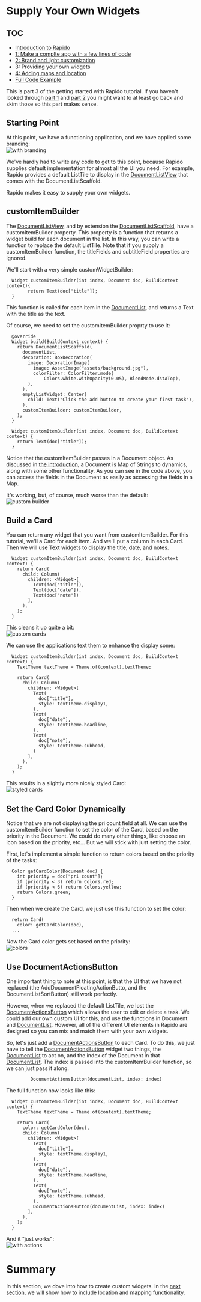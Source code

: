 # Supply Your Own Widgets
## TOC
 * [Introduction to Rapido](./introduction.md)
 * [1: Make a complte app with a few lines of code](./flutter_app_in_few_lines.md)
 * [2: Brand and light customization](./customize_flutter_app.md)
 * 3: Providing your own widgets
 * [4: Adding maps and location](./flutter_maps_and_location.md)
 * [Full Code Example](./main.md)

This is part 3 of the getting started with Rapido tutorial. If you haven't looked through [part 1](flutter_app_in_few_lines.md) and [part 2](customize_flutter_app.md) you might want to at least go back and skim those so this part makes sense.

## Starting Point
At this point, we have a functioning application, and we have applied some branding:  
![with branding](../assets/start-with-branding.png)

We've hardly had to write any code to get to this point, because Rapido supplies default implementation for almost all the UI you need. For example, Rapido provides a default ListTile to display in the [DocumentListView](https://pub.dartlang.org/documentation/rapido/latest/documents/DocumentListView-class.html) that comes with the DocumentListScaffold.

Rapido makes it easy to supply your own widgets.

## customItemBuilder
The [DocumentListView](https://pub.dartlang.org/documentation/rapido/latest/documents/DocumentListView-class.html), and by extension the [DocumentListScaffold](https://pub.dartlang.org/documentation/rapido/latest/documents/DocumentListScaffold-class.html), have a customItemBuilder property. This property is a function that returns a widget build for each document in the list. In this way, you can write a function to replace the default ListTile. Note that if you supply a customItemBuilder function, the titleFields and subtitleField properties are ignored.

We'll start with a very simple customWidgetBuilder:  
```
  Widget customItemBuilder(int index, Document doc, BuildContext context){
        return Text(doc["title"]);
  }
  ```
This function is called for each item in the [DocumentList](https://pub.dartlang.org/documentation/rapido/latest/documents/DocumentList-class.html), and returns a Text with the title as the text.

Of course, we need to set the customItemBuilder proprty to use it:
```
  @override
  Widget build(BuildContext context) {
    return DocumentListScaffold(
      documentList,
      decoration: BoxDecoration(
        image: DecorationImage(
          image: AssetImage("assets/background.jpg"),
          colorFilter: ColorFilter.mode(
              Colors.white.withOpacity(0.05), BlendMode.dstATop),
        ),
      ),
      emptyListWidget: Center(
        child: Text("Click the add button to create your first task"),
      ),
      customItemBuilder: customItemBuilder,
    );
  }

  Widget customItemBuilder(int index, Document doc, BuildContext context) {
    return Text(doc["title"]);
  }
  ```
Notice that the customItemBuilder passes in a Document object. As discussed in [the introduction](introduction.md), a Document is Map of Strings to dynamics, along with some other functionality. As you can see in the code above, you can access the fields in the Document as easily as accessing the fields in a Map.

It's working, but, of course, much worse than the default:  
![custom builder](../assets/custom-builder-1.png)

## Build a Card
You can return any widget that you want from customItemBuilder. For this tutorial, we'll a Card for each item. And we'll put a column in each Card. Then we will use Text widgets to display the title, date, and notes.

```
  Widget customItemBuilder(int index, Document doc, BuildContext context) {
    return Card(
      child: Column(
        children: <Widget>[
          Text(doc["title"]),
          Text(doc["date"]),
          Text(doc["note"])
        ],
      ),
    );
  }
  ```
This cleans it up quite a bit:  
![custom cards](../assets/custom-builder-2.png)

We can use the applications text them to enhance the display some:  
```
  Widget customItemBuilder(int index, Document doc, BuildContext context) {
    TextTheme textTheme = Theme.of(context).textTheme;

    return Card(
      child: Column(
        children: <Widget>[
          Text(
            doc["title"],
            style: textTheme.display1,
          ),
          Text(
            doc["date"],
            style: textTheme.headline,
          ),
          Text(
            doc["note"],
            style: textTheme.subhead,
          )
        ],
      ),
    );
  }
```
This results in a slightly more nicely styled Card:  
![styled cards](../assets/custom-builder-3.png)

## Set the Card Color Dynamically
Notice that we are not displaying the pri count field at all. We can use the customItemBuilder function to set the color of the Card, based on the priority in the Document. We could do many other things, like choose an icon based on the priority, etc... But we will stick with just setting the color.

First, let's implement a simple function to return colors based on the priority of the tasks:
```
  Color getCardColor(Document doc) {
    int priority = doc["pri count"];
    if (priority < 3) return Colors.red;
    if (priority < 6) return Colors.yellow;
    return Colors.green;
  }
  ```
  Then when we create the Card, we just use this function to set the color:  
  ```
    return Card(
      color: getCardColor(doc),
    ...
  ```
Now the Card color gets set based on the priority:  
![colors](../assets/custom-builder-4.png)

## Use DocumentActionsButton
One important thing to note at this point, is that the UI that we have not replaced (the AddDocumentFloatingActionButto, and the DocumentListSortButton) still work perfectly.

However, when we replaced the default ListTile, we lost the [DocumentActionsButton](https://pub.dartlang.org/documentation/rapido/latest/documents/DocumentActionsButton-class.html) which allows the user to edit or delete a task. We could add our own custom UI for this, and use the functions in Document and [DocumentList](https://pub.dartlang.org/documentation/rapido/latest/documents/DocumentList-class.html). However, all of the different UI elements in Rapido are designed so you can mix and match them with your own widgets. 

So, let's just add a [DocumentActionsButton](https://pub.dartlang.org/documentation/rapido/latest/documents/DocumentActionsButton-class.html) to each Card. To do this, we just have to tell the [DocumentActionsButton](https://pub.dartlang.org/documentation/rapido/latest/documents/DocumentActionsButton-class.html) widget two things, the [DocumentList](https://pub.dartlang.org/documentation/rapido/latest/documents/DocumentList-class.html) to act on, and the index of the Document in that [DocumentList](https://pub.dartlang.org/documentation/rapido/latest/documents/DocumentList-class.html). The index is passed into the customItemBuilder function, so we can just pass it along.
```
         DocumentActionsButton(documentList, index: index)
```
The full function now looks like this:
```
  Widget customItemBuilder(int index, Document doc, BuildContext context) {
    TextTheme textTheme = Theme.of(context).textTheme;

    return Card(
      color: getCardColor(doc),
      child: Column(
        children: <Widget>[
          Text(
            doc["title"],
            style: textTheme.display1,
          ),
          Text(
            doc["date"],
            style: textTheme.headline,
          ),
          Text(
            doc["note"],
            style: textTheme.subhead,
          ),
          DocumentActionsButton(documentList, index: index)
        ],
      ),
    );
  }
```
And it "just works":  
![with actions](../assets/custom-builder-5.png)

# Summary
In this section, we dove into how to create custom widgets. In the [next section](flutter_maps_and_location.md), we will show how to include location and mapping functionality.